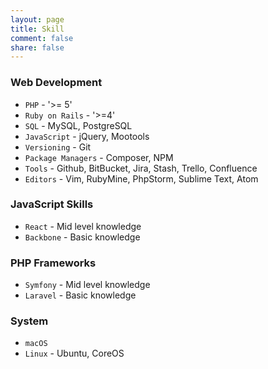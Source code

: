 ```yaml
---
layout: page
title: Skill
comment: false
share: false
---
```


### Web Development

- `PHP` - '>= 5'
- `Ruby on Rails` - '>=4'
- `SQL` - MySQL, PostgreSQL
- `JavaScript` - jQuery, Mootools
- `Versioning` - Git
- `Package Managers` - Composer, NPM
- `Tools` - Github, BitBucket, Jira, Stash, Trello, Confluence
- `Editors` - Vim, RubyMine, PhpStorm, Sublime Text, Atom

### JavaScript Skills

- `React` - Mid level knowledge
- `Backbone` - Basic knowledge

### PHP Frameworks

- `Symfony` - Mid level knowledge
- `Laravel` - Basic knowledge

### System

- `macOS`
- `Linux` - Ubuntu, CoreOS
